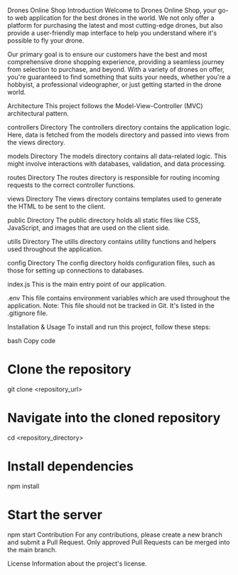 Drones Online Shop
Introduction
Welcome to Drones Online Shop, your go-to web application for the best drones in the world. We not only offer a platform for purchasing the latest and most cutting-edge drones, but also provide a user-friendly map interface to help you understand where it's possible to fly your drone.

Our primary goal is to ensure our customers have the best and most comprehensive drone shopping experience, providing a seamless journey from selection to purchase, and beyond. With a variety of drones on offer, you're guaranteed to find something that suits your needs, whether you're a hobbyist, a professional videographer, or just getting started in the drone world.

Architecture
This project follows the Model-View-Controller (MVC) architectural pattern.

controllers Directory
The controllers directory contains the application logic. Here, data is fetched from the models directory and passed into views from the views directory.

models Directory
The models directory contains all data-related logic. This might involve interactions with databases, validation, and data processing.

routes Directory
The routes directory is responsible for routing incoming requests to the correct controller functions.

views Directory
The views directory contains templates used to generate the HTML to be sent to the client.

public Directory
The public directory holds all static files like CSS, JavaScript, and images that are used on the client side.

utills Directory
The utills directory contains utility functions and helpers used throughout the application.

config Directory
The config directory holds configuration files, such as those for setting up connections to databases.

index.js
This is the main entry point of our application.

.env
This file contains environment variables which are used throughout the application. Note: This file should not be tracked in Git. It's listed in the .gitignore file.

Installation & Usage
To install and run this project, follow these steps:

bash
Copy code
# Clone the repository
git clone <repository_url>

# Navigate into the cloned repository
cd <repository_directory>

# Install dependencies
npm install

# Start the server
npm start
Contribution
For any contributions, please create a new branch and submit a Pull Request. Only approved Pull Requests can be merged into the main branch.

License
Information about the project's license.
